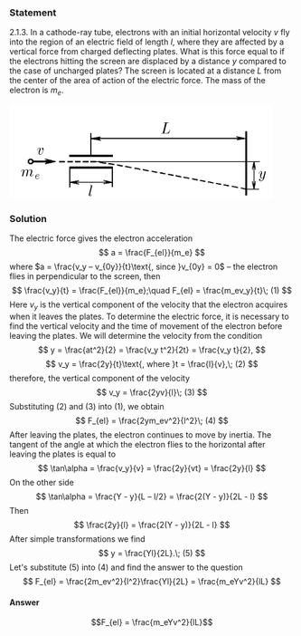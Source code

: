 ###  Statement 

$2.1.3.$ In a cathode-ray tube, electrons with an initial horizontal velocity $v$ fly into the region of an electric field of length $l$, where they are affected by a vertical force from charged deflecting plates. What is this force equal to if the electrons hitting the screen are displaced by a distance $y$ compared to the case of uncharged plates? The screen is located at a distance $L$ from the center of the area of action of the electric force. The mass of the electron is $m_e$. 

![ For problem $2.1.3$ |465x165, 42%](../../img/2.1.3/statement.png)

### Solution

The electric force gives the electron acceleration $$ a = \frac{F_{el}}{m_e} $$ where $a = \frac{v_y – v_{0y}}{t}\text{, since }v_{0y} = 0$ – the electron flies in perpendicular to the screen, then $$ \frac{v_y}{t} = \frac{F_{el}}{m_e};\quad F_{el} = \frac{m_ev_y}{t}\; (1) $$ Here $v_y$ is the vertical component of the velocity that the electron acquires when it leaves the plates. To determine the electric force, it is necessary to find the vertical velocity and the time of movement of the electron before leaving the plates. We will determine the velocity from the condition $$ y = \frac{at^2}{2} = \frac{v_y t^2}{2t} = \frac{v_y t}{2}, $$ $$ v_y = \frac{2y}{t}\text{, where }t = \frac{l}{v},\; (2) $$ therefore, the vertical component of the velocity $$ v_y = \frac{2yv}{l}\; (3) $$ Substituting (2) and (3) into (1), we obtain $$ F_{el} = \frac{2ym_ev^2}{l^2}\; (4) $$ After leaving the plates, the electron continues to move by inertia. The tangent of the angle at which the electron flies to the horizontal after leaving the plates is equal to $$ \tan\alpha = \frac{v_y}{v} = \frac{2y}{vt} = \frac{2y}{l} $$ On the other side $$ \tan\alpha = \frac{Y - y}{L – l/2} = \frac{2(Y - y)}{2L - l} $$ Then $$ \frac{2y}{l} = \frac{2(Y - y)}{2L - l} $$ After simple transformations we find $$ y = \frac{Yl}{2L}.\; (5) $$ Let's substitute (5) into (4) and find the answer to the question $$ F_{el} = \frac{2m_ev^2}{l^2}\frac{Yl}{2L} = \frac{m_eYv^2}{lL} $$ 

#### Answer

$$F_{el} = \frac{m_eYv^2}{lL}$$ 
